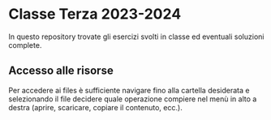 # Classe Terza 2023-2024

In questo repository trovate gli esercizi svolti in classe ed eventuali soluzioni complete.

## Accesso alle risorse

Per accedere ai files è sufficiente navigare fino alla cartella desiderata e selezionando il file decidere quale operazione compiere nel menù in alto a destra (aprire, scaricare, copiare il contenuto, ecc.).
